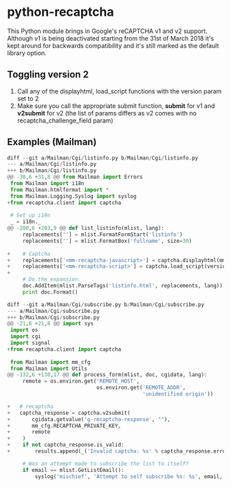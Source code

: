 # python-recaptcha
This Python module brings in Google's reCAPTCHA v1 and v2 support. Although
v1 is being deactivated starting from the 31st of March 2018 it's kept around
for backwards compatibility and it's still marked as the default library option.

## Toggling version 2
1. Call any of the displayhtml, load_script functions with the version param
   set to 2
2. Make sure you call the appropriate submit function, **submit** for v1 and
   **v2submit** for v2 (the list of params differs as v2 comes with no
   recaptcha_challenge_field param)

## Examples (Mailman)
```python
diff --git a/Mailman/Cgi/listinfo.py b/Mailman/Cgi/listinfo.py
--- a/Mailman/Cgi/listinfo.py
+++ b/Mailman/Cgi/listinfo.py
@@ -30,6 +31,8 @@ from Mailman import Errors
 from Mailman import i18n
 from Mailman.htmlformat import *
 from Mailman.Logging.Syslog import syslog
+from recaptcha.client import captcha
 
 # Set up i18n
 _ = i18n._
@@ -200,6 +203,9 @@ def list_listinfo(mlist, lang):
     replacements[''] = mlist.FormatFormStart('listinfo')
     replacements[''] = mlist.FormatBox('fullname', size=30)
 
+    # Captcha
+    replacements['<mm-recaptcha-javascript>'] = captcha.displayhtml(mm_cfg.RECAPTCHA_PUBLIC_KEY, use_ssl=True, version=2)
+    replacements['<mm-recaptcha-script>'] = captcha.load_script(version=2)
+
     # Do the expansion.
     doc.AddItem(mlist.ParseTags('listinfo.html', replacements, lang))
     print doc.Format()

diff --git a/Mailman/Cgi/subscribe.py b/Mailman/Cgi/subscribe.py
--- a/Mailman/Cgi/subscribe.py
+++ b/Mailman/Cgi/subscribe.py
@@ -21,6 +21,8 @@ import sys
 import os
 import cgi
 import signal
+from recaptcha.client import captcha
 
 from Mailman import mm_cfg
 from Mailman import Utils
@@ -132,6 +130,17 @@ def process_form(mlist, doc, cgidata, lang):
     remote = os.environ.get('REMOTE_HOST',
                             os.environ.get('REMOTE_ADDR',
                                            'unidentified origin'))

+   # recaptcha
+   captcha_response = captcha.v2submit(
+       cgidata.getvalue('g-recaptcha-response', ""),
+       mm_cfg.RECAPTCHA_PRIVATE_KEY,
+       remote
+    )
+    if not captcha_response.is_valid:
+        results.append(_('Invalid captcha: %s' % captcha_response.error_code))

     # Was an attempt made to subscribe the list to itself?
     if email == mlist.GetListEmail():
         syslog('mischief', 'Attempt to self subscribe %s: %s', email, remote)
```
